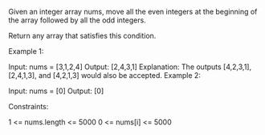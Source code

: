 ﻿Given an integer array nums, move all the even integers at the beginning of the array followed by all the odd integers.

Return any array that satisfies this condition.



Example 1:

Input: nums = [3,1,2,4]
Output: [2,4,3,1]
Explanation: The outputs [4,2,3,1], [2,4,1,3], and [4,2,1,3] would also be accepted.
Example 2:

Input: nums = [0]
Output: [0]


Constraints:

1 <= nums.length <= 5000
0 <= nums[i] <= 5000